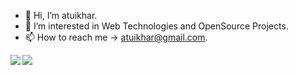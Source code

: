


<div>	
	
- 👋 Hi, I’m atuikhar.
- 👀 I’m interested in Web Technologies and OpenSource Projects.
- 📫 How to reach me ->  atuikhar@gmail.com.
      
 <a href="https://github-readme-stats.vercel.app/api?username=atuikhar&theme=tokyonight">
<img  align="left" src="https://github-readme-stats.vercel.app/api?username=atuikhar&count_private=true&show_icons=true&theme=tokyonight" />
</a>
<img align="left" src="https://github-readme-stats.vercel.app/api/top-langs/?username=atuikhar&hidephp&theme=tokyonight" />
</a>
</div>
